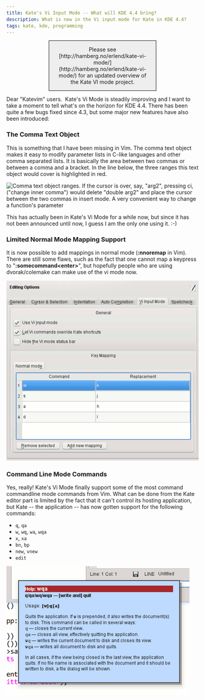 ```yaml
---
title: Kate's Vi Input Mode -- What will KDE 4.4 bring?
description: What is new in the Vi input mode for Kate in KDE 4.4?
tags: kate, kde, programming
---
```


<div style="border: 1px solid black; margin: 0pt auto -1px; padding: 1em; background-color: #eeeeee; width: 50%; text-align: center;">Please see [http://hamberg.no/erlend/kate-vi-mode/](http://hamberg.no/erlend/kate-vi-mode/) for an updated overview of the Kate VI mode project.</div>

Dear "Katevim" users.  Kate's Vi Mode is steadily improving and I want to take a
moment to tell what's on the horizon for KDE 4.4. There has been quite a few
bugs fixed since 4.3, but some major new features have also been introduced:

### The Comma Text Object

This is something that I have been missing in Vim. The comma text object makes it easy to modify parameter lists in C-like languages and other comma separated lists. It is basically the area between two commas or between a comma and a bracket. In the line below, the three ranges this text object would cover is highlighted in red.

![Comma text object ranges. If the cursor is over, say, "arg2", pressing `ci,`  ("change inner comma") would delete "double arg2" and place the cursor between the two commas in insert mode. A very convenient way to change a function's parameter](/images/comma_to.png")

This has actually been in Kate's Vi Mode for a while now, but since it has not been announced until now, I guess I am the only one using it. :-)

### Limited Normal Mode Mapping Support

It is now possible to add mappings in normal mode (**:nnoremap** in Vim). There
are still some flaws, such as the fact that one cannot map a keypress to
"**:somecommand&lt;enter&gt;**", but hopefully people who are using
dvorak/colemake can make use of the vi mode now.

![It is now possible to map keypresses in normal mode](/images/mapping.png)

### Command Line Mode Commands

Yes, really! Kate's Vi Mode finally support some of the most command commandline
mode commands from Vim. What can be done from the Kate editor part is limited by
the fact that it can't control its hosting application, but Kate -- the
application -- has now gotten support for the following commands:

- `q`, `qa` 
-  `w`, `wq`, `wa`, `wqa` 
- `x`, `xa` 
- `bn`, `bp` 
- `new`, `vnew` 
- `edit`

![Kate showing help text for a command line mode command](/images/wqa_help.png)
